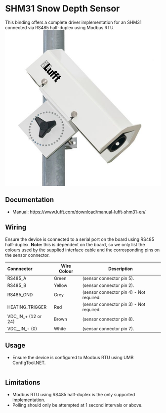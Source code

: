 # SHM31 Snow Depth Sensor

This binding offers a complete driver implementation for an SHM31 connected via RS485 half-duplex using Modbus RTU.
![SHM31](./sensor.jpg)

## Documentation

* Manual: https://www.lufft.com/download/manual-lufft-shm31-en/


## Wiring

Ensure the device is connected to a serial port on the board using RS485 half-duplex.
**Note:** this is dependent on the board, so we only list the colours used by the supplied interface cable and the corrosponding pins on the sensor connector.

| Connnector | Wire Colour | Description |
|:--|--|--|
| RS485_A | Green | (sensor connector pin 5). |
| RS485_B | Yellow | (sensor connector pin 2). |
| RS485_GND | Grey | (sensor connector pin 4) - Not required. |
| HEATING_TRIGGER | Red | (sensor connector pin 3) - Not required. |
| VDC_IN_+ (12 or 24) | Brown | (sensor connector pin 8). |
| VDC__IN_- (0) | White | (sensor connector pin 7). |

## Usage

* Ensure the device is configured to Modbus RTU using UMB ConfigTool.NET.


```csharp

```


## Limitations

* Modbus RTU using RS485 half-duplex is the only supported implementation.
* Polling should only be attempted at 1 second intervals or above.
